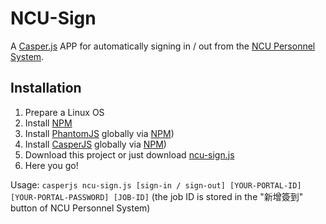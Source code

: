 # NCU-Sign
A [Casper.js](http://casperjs.org/) APP for automatically signing in / out from the [NCU Personnel System](http://human.is.ncu.edu.tw/HumanSys/).

## Installation
1. Prepare a Linux OS
2. Install [NPM](https://www.npmjs.com/)
3. Install [PhantomJS](http://phantomjs.org/) globally via [NPM](https://www.npmjs.com/package/phantomjs))
4. Install [CasperJS](http://casperjs.org/) globally via [NPM](https://www.npmjs.com/package/casperjs))
5. Download this project or just download [ncu-sign.js](ncu-sign.js)
6. Here you go!

Usage: `casperjs ncu-sign.js [sign-in / sign-out] [YOUR-PORTAL-ID] [YOUR-PORTAL-PASSWORD] [JOB-ID]` (the job ID is stored in the "新增簽到" button of NCU Personnel System)
